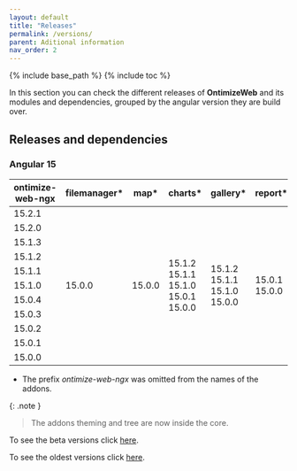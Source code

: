 ```yaml
---
layout: default
title: "Releases"
permalink: /versions/
parent: Aditional information
nav_order: 2
---
```


{% include base_path %}
{% include toc %}

In this section you can check the different releases of **OntimizeWeb** and its modules and dependencies, grouped by the angular version they are build over.

## Releases and dependencies

### Angular 15

<table>
    <thead>
        <tr>
            <th>ontimize-web-ngx</th>
            <th>filemanager*</th>
            <th>map*</th>
            <th>charts*</th>
            <th>gallery*</th>
            <th>report*</th>
            <th>keycloak*</th>
        </tr>
    </thead>
    <tbody>
    <tr>
        <td>15.2.1</td>
        <td rowspan="11">15.0.0</td>
        <td rowspan="11">15.0.0</td>
        <td rowspan="11">15.1.2<br>15.1.1<br>15.1.0<br>15.0.1<br>15.0.0</td>
        <td rowspan="11">15.1.2<br>15.1.1<br>15.1.0<br>15.0.0</td>
        <td rowspan="11">15.0.1<br>15.0.0</td>
        <td rowspan="11">15.1.0<br>15.0.0</td>
    </tr>
    <tr>
        <td>15.2.0</td>
    </tr>
    <tr>
        <td>15.1.3</td>
     </tr>
     <tr>
        <td>15.1.2</td>
     </tr>
     <tr>
        <td>15.1.1</td>
      </tr>
      <tr>
        <td>15.1.0</td>
      </tr>
      <tr>
        <td>15.0.4</td>
      </tr>
      <tr>
        <td>15.0.3</td>
      </tr>
      <tr>
        <td>15.0.2</td>
      </tr>
      <tr>
        <td>15.0.1</td>
      </tr>
      <tr>
        <td>15.0.0</td>
      </tr>
  </tbody>
</table>

- The prefix _ontimize-web-ngx_ was omitted from the names of the addons.

{: .note }
> The addons theming and tree are now inside the core.

To see the beta versions click [here]({{base_path}}/beta-versions/).

To see the oldest versions click [here](https://ontimizeweb.github.io/docs/v8/versions/).
